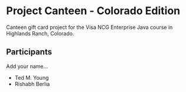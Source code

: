# Project Canteen - Colorado Edition

Canteen gift card project for the Visa NCG Enterprise Java course in Highlands Ranch, Colorado.

## Participants

Add your name...

* Ted M. Young
* Rishabh Berlia
